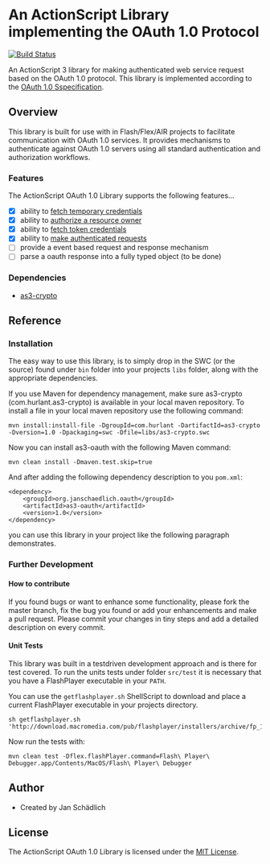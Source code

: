 # An ActionScript Library implementing the OAuth 1.0 Protocol 

[![Build Status](https://travis-ci.org/jschaedl/as3-oauth.svg)](https://travis-ci.org/jschaedl/as3-oauth)

An ActionScript 3 library for making authenticated web service request based on the OAuth 1.0 protocol. This library is implemented according to the [OAuth 1.0 Sspecification](https://tools.ietf.org/html/rfc5849).

## Overview

This library is built for use with in Flash/Flex/AIR projects to facilitate communication with OAuth 1.0 services. It provides mechanisms to authenticate against OAuth 1.0 servers using all standard authentication and authorization workflows.

### Features

The ActionScript OAuth 1.0 Library supports the following features...

* [x] ability to [fetch temporary credentials](https://tools.ietf.org/html/rfc5849#section-2.1)
* [x] ability to [authorize a resource owner](https://tools.ietf.org/html/rfc5849#section-2.2) 
* [x] ability to [fetch token credentials](https://tools.ietf.org/html/rfc5849#section-2.3) 
* [x] ability to [make authenticated requests](https://tools.ietf.org/html/rfc5849#section-3) 
* [ ] provide a event based request and response mechanism
* [ ] parse a oauth response into a fully typed object (to be done)

### Dependencies

* [as3-crypto](https://github.com/jschaedl/as3-crypto)

## Reference

### Installation

The easy way to use this library, is to simply drop in the SWC (or the source) found under ```bin``` folder into your projects ```libs``` folder, along with the appropriate dependencies.

If you use Maven for dependency management, make sure as3-crypto (com.hurlant.as3-crypto) is available in your local maven repository. To install a file in your local maven repository use the following command:

```
mvn install:install-file -DgroupId=com.hurlant -DartifactId=as3-crypto -Dversion=1.0 -Dpackaging=swc -Dfile=libs/as3-crypto.swc
```  

Now you can install as3-oauth with the following Maven command:

```
mvn clean install -Dmaven.test.skip=true
```

And after adding the following dependency description to you ```pom.xml```:

```
<dependency>
	<groupId>org.janschaedlich.oauth</groupId>
	<artifactId>as3-oauth</artifactId>
	<version>1.0</version>
</dependency>
```

you can use this library in your project like the following paragraph demonstrates.

<!---
### Usage

...

### Demo

For a demo project using this library and an example maven configuration have a look [here]().

### Documentation

You can find the full ASDocs for the project [here]().
--->

### Further Development

#### How to contribute
If you found bugs or want to enhance some functionality, please fork the master branch, fix the bug you found or add your enhancements and make a pull request. Please commit your changes in tiny steps and add a detailed description on every commit. 

<!---Please make sure that all changes be accompanied by passing unit tests.--->

#### Unit Tests
This library was built in a testdriven development approach and is there for test covered. To run the units tests under folder ```src/test``` it is necessary that you have a FlashPlayer executable in your ```PATH```. 

You can use the ```getflashplayer.sh``` ShellScript to download and place a current FlashPlayer executable in your projects directory.

```
sh getflashplayer.sh 'http://download.macromedia.com/pub/flashplayer/installers/archive/fp_11.7.700.225_archive.zip'
``` 
Now run the tests with:

```
mvn clean test -Dflex.flashPlayer.command=Flash\ Player\ Debugger.app/Contents/MacOS/Flash\ Player\ Debugger
```

## Author

* Created by Jan Schädlich

<!---
## Acknowledgments

* Thanks to the [Travis-CI Actionscript Demo Project](https://github.com/Larusso/travis-CI-actionscript-demo) for providing the getflashplayer.sh ShellScript
--->

## License

The ActionScript OAuth 1.0 Library is licensed under the [MIT License](http://opensource.org/licenses/MIT).